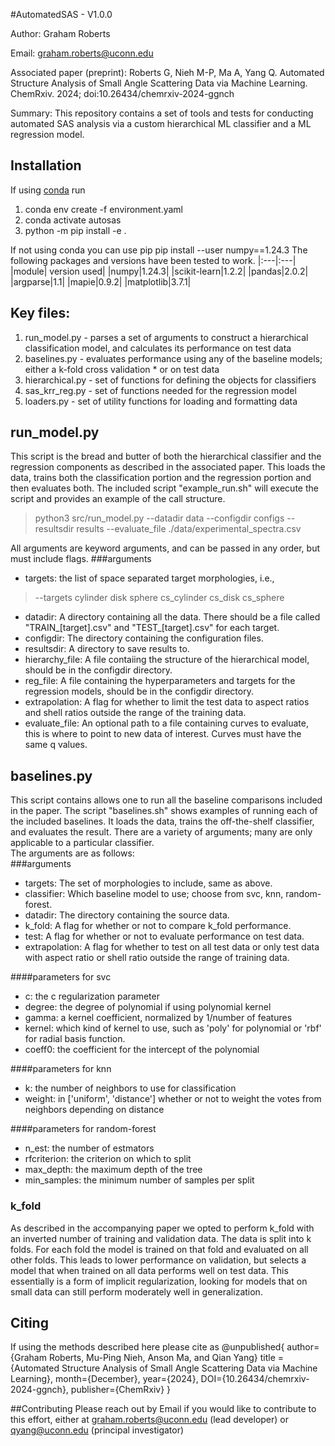 #AutomatedSAS - V1.0.0

Author: Graham Roberts

Email: graham.roberts@uconn.edu

Associated paper (preprint): Roberts G, Nieh M-P, Ma A, Yang Q. Automated Structure Analysis of Small Angle Scattering Data via Machine Learning. ChemRxiv. 2024; doi:10.26434/chemrxiv-2024-ggnch

Summary: This repository contains a set of tools and tests for conducting automated SAS analysis via a custom hierarchical ML classifier and a ML regression model.

## Installation
If using [conda](https://conda.io/projects/conda/en/latest/user-guide/install/index.html) run 
 1. conda env create -f environment.yaml
 2. conda activate autosas
 3. python -m pip install -e .

If not using conda you can use pip
pip install --user numpy==1.24.3
The following packages and versions have been tested to work.
 |:---|:---|
 |module| version used|
 |numpy|1.24.3|
 |scikit-learn|1.2.2|
 |pandas|2.0.2|
 |argparse|1.1|
 |mapie|0.9.2|
 |matplotlib|3.7.1|

## Key files:

 1.  run_model.py - parses a set of arguments to construct a hierarchical classification model, and calculates its performance on test data  
 2.  baselines.py - evaluates performance using any of the baseline models; either a k-fold cross validation \* or on test data  
 3.  hierarchical.py - set of functions for defining the objects for classifiers  
 4.  sas_krr_reg.py - set of functions needed for the regression model  
 5.  loaders.py - set of utility functions for loading and formatting data  

## run\_model.py  
This script is the bread and butter of both the hierarchical classifier and the regression components as described in the associated paper. 
This loads the data, trains both the classification portion and the regression portion and then evaluates both.
The included script "example_run.sh" will execute the script and provides an example of the call structure.
>python3 src/run_model.py  --datadir data --configdir configs --resultsdir results --evaluate_file ./data/experimental_spectra.csv  

All arguments are keyword arguments, and can be passed in any order, but must include flags.
###arguments
- targets: the list of space separated target morphologies, i.e., 
>--targets cylinder disk sphere cs_cylinder cs_disk cs_sphere

- datadir: A directory containing all the data. There should be a file called "TRAIN_[target].csv" and "TEST_[target].csv" for each target.  
- configdir: The directory containing the configuration files.  
- resultsdir: A directory to save results to.  
- hierarchy_file: A file contaiing the structure of the hierarchical model, should be in the configdir directory.  
- reg_file: A file containing the hyperparameters and targets for the regression models, should be in the configdir directory.  
- extrapolation: A flag for whether to limit the test data to aspect ratios and shell ratios outside the range of the training data.
- evaluate_file: An optional path to a file containing curves to evaluate, this is where to point to new data of interest. Curves must have the same q values.

## baselines.py  
This script contains allows one to run all the baseline comparisons included in the paper.
The script "baselines.sh" shows examples of running each of the included baselines.
It loads the data, trains the off-the-shelf classifier, and evaluates the result.
There are a variety of arguments; many are only applicable to a particular classifier.  
The arguments are as follows:  
###arguments
- targets: The set of morphologies to include, same as above.
- classifier: Which baseline model to use; choose from svc, knn, random-forest.
- datadir: The directory containing the source data.
- k_fold: A flag for whether or not to compare k_fold performance.
- test: A flag for whether or not to evaluate performance on test data.
- extrapolation: A flag for whether to test on all test data or only test data with aspect ratio or shell ratio outside the range of training data.

####parameters for svc
- c: the c regularization parameter
- degree: the degree of polynomial if using polynomial kernel
- gamma: a kernel coefficient, normalized by 1/number of features
- kernel: which kind of kernel to use, such as 'poly' for polynomial or 'rbf' for radial basis function.
- coeff0: the coefficient for the intercept of the polynomial

####parameters for knn
- k: the number of neighbors to use for classification
- weight: in ['uniform', 'distance'] whether or not to weight the votes from neighbors depending on distance

####parameters for random-forest
- n_est: the number of estmators
- rfcriterion: the criterion on which to split
- max_depth: the maximum depth of the tree
- min_samples: the minimum number of samples per split

### k_fold
As described in the accompanying paper we opted to perform k_fold with an inverted number of training and validation data.
The data is split into k folds.
For each fold the model is trained on that fold and evaluated on all other folds.
This leads to lower performance on validation, but selects a model that when trained on all data performs well on test data.
This essentially is a form of implicit regularization, looking for models that on small data can still perform moderately well in generalization.

## Citing
If using the methods described here please cite as 
@unpublished{
    author={Graham Roberts, Mu-Ping Nieh, Anson Ma, and Qian Yang}
    title = {Automated Structure Analysis of Small Angle Scattering Data via Machine Learning},
    month={December},
    year={2024},
    DOI={10.26434/chemrxiv-2024-ggnch},
    publisher={ChemRxiv}
}

##Contributing
Please reach out by Email if you would like to contribute to this effort, either at graham.roberts@uconn.edu (lead developer) or qyang@uconn.edu (principal investigator)
